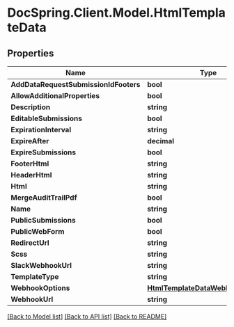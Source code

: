 # DocSpring.Client.Model.HtmlTemplateData

## Properties

Name | Type | Description | Notes
------------ | ------------- | ------------- | -------------
**AddDataRequestSubmissionIdFooters** | **bool** |  | [optional] 
**AllowAdditionalProperties** | **bool** |  | [optional] 
**Description** | **string** |  | [optional] 
**EditableSubmissions** | **bool** |  | [optional] 
**ExpirationInterval** | **string** |  | [optional] 
**ExpireAfter** | **decimal** |  | [optional] 
**ExpireSubmissions** | **bool** |  | [optional] 
**FooterHtml** | **string** |  | [optional] 
**HeaderHtml** | **string** |  | [optional] 
**Html** | **string** |  | [optional] 
**MergeAuditTrailPdf** | **bool** |  | [optional] 
**Name** | **string** |  | 
**PublicSubmissions** | **bool** |  | [optional] 
**PublicWebForm** | **bool** |  | [optional] 
**RedirectUrl** | **string** |  | [optional] 
**Scss** | **string** |  | [optional] 
**SlackWebhookUrl** | **string** |  | [optional] 
**TemplateType** | **string** |  | [optional] 
**WebhookOptions** | [**HtmlTemplateDataWebhookOptions**](HtmlTemplateDataWebhookOptions.md) |  | [optional] 
**WebhookUrl** | **string** |  | [optional] 

[[Back to Model list]](../README.md#documentation-for-models) [[Back to API list]](../README.md#documentation-for-api-endpoints) [[Back to README]](../README.md)

